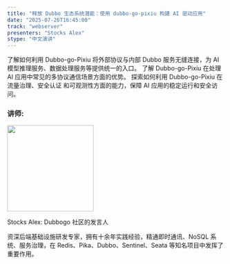 ```yaml
---
title: "释放 Dubbo 生态系统潜能：使用 dubbo-go-pixiu 构建 AI 驱动应用"
date: "2025-07-26T16:45:00"
track: "webserver"
presenters: "Stocks Alex"
stype: "中文演讲"
---
```


了解如何利用 Dubbo-go-Pixiu 将外部协议与内部 Dubbo 服务无缝连接，为 AI 模型推理服务、数据处理服务等提供统一的入口。
了解 Dubbo-go-Pixiu 在处理 AI 应用中常见的多协议通信场景方面的优势。
探索如何利用 Dubbo-go-Pixiu 在流量治理、安全认证 和可观测性方面的能力，保障 AI 应用的稳定运行和安全访问。

### 讲师:

<img src="https://sessionize.com/image/90c0-400o400o1-YD8s8BJWzqmRyiYtzK6zaR.png" width="200" /><br/>

Stocks Alex: Dubbogo 社区的发言人

资深后端基础设施研发专家，拥有十余年实践经验，精通即时通讯、NoSQL 系统、服务治理，在 Redis、Pika、Dubbo、Sentinel、Seata 等知名项目中发挥了重要作用。